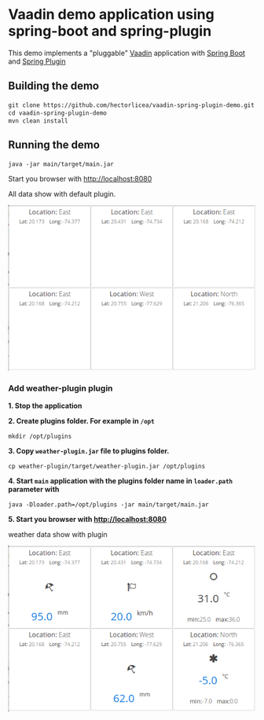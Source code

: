 # Vaadin demo application using spring-boot and spring-plugin

This demo implements a "pluggable" [Vaadin](https://vaadin.com) application with [Spring Boot](https://projects.spring.io/spring-boot/) and [Spring Plugin](https://github.com/spring-projects/spring-plugin)

## Building the demo
```
git clone https://github.com/hectorlicea/vaadin-spring-plugin-demo.git
cd vaadin-spring-plugin-demo
mvn clean install
```

## Running the demo
```
java -jar main/target/main.jar
```
Start you browser with <http://localhost:8080>

All data show with default plugin.

![With default plugin](img/withdefaultplugin.png)

### Add weather-plugin plugin

**1. Stop the application**

**2. Create plugins folder. For example in `/opt`**
```
mkdir /opt/plugins
```

**3. Copy `weather-plugin.jar` file to plugins folder.**
```
cp weather-plugin/target/weather-plugin.jar /opt/plugins
```

**4. Start `main` application with the plugins folder name in `loader.path` parameter with**
```
java -Dloader.path=/opt/plugins -jar main/target/main.jar
```
**5. Start you browser with <http://localhost:8080>**

weather data show with plugin 

![With wetaher plugin](img/withweatherplugin.png)